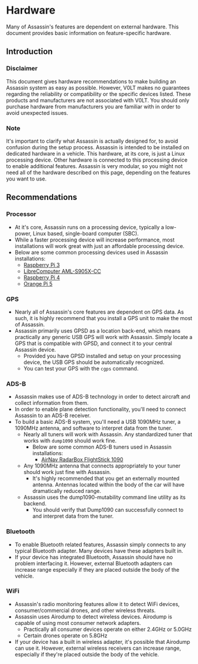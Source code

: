 # Hardware

Many of Assassin's features are dependent on external hardware. This document provides basic information on feature-specific hardware.


## Introduction

### Disclaimer

This document gives hardware recommendations to make building an Assassin system as easy as possible. However, V0LT makes no guarantees regarding the reliability or compatibility or the specific devices listed. These products and manufacturers are not associated with V0LT. You should only purchase hardware from manufacturers you are familiar with in order to avoid unexpected issues.

### Note

It's important to clarify what Assassin is actually designed for, to avoid confusion during the setup process. Assassin is intended to be installed on dedicated hardware in a vehicle. This hardware, at its core, is just a Linux processing device. Other hardware is connected to this processing device to enable additional features. Assassin is very modular, so you might not need all of the hardware described on this page, depending on the features you want to use.


## Recommendations

### Processor

- At it's core, Assassin runs on a processing device, typically a low-power, Linux based, single-board computer (SBC).
- While a faster processing device will increase performance, most installations will work great with just an affordable processing device.
- Below are some common processing devices used in Assassin installations:
    - [Raspberry Pi 3](https://www.raspberrypi.com/products/raspberry-pi-3-model-b/)
    - [LibreComputer AML-S905X-CC](https://libre.computer/products/aml-s905x-cc/)
    - [Raspberry Pi 4](https://www.raspberrypi.com/products/raspberry-pi-4-model-b/)
    - [Orange Pi 5](http://www.orangepi.org/html/hardWare/computerAndMicrocontrollers/details/Orange-Pi-5.html)

### GPS

- Nearly all of Assassin's core features are dependent on GPS data. As such, it is highly recommend that you install a GPS unit to make the most of Assassin.
- Assassin primarily uses GPSD as a location back-end, which means practically any generic USB GPS will work with Assassin. Simply locate a GPS that is compatible with GPSD, and connect it to your central Assassin device.
    - Provided you have GPSD installed and setup on your processing device, the USB GPS should be automatically recognized.
    - You can test your GPS with the `cgps` command.

### ADS-B

- Assassin makes use of ADS-B technology in order to detect aircraft and collect information from them.
- In order to enable plane detection functionality, you'll need to connect Assassin to an ADS-B receiver.
- To build a basic ADS-B system, you'll need a USB 1090MHz tuner, a 1090MHz antenna, and software to interpret data from the tuner.
    - Nearly all tuners will work with Assassin. Any standardized tuner that works with `dump1090` should work fine.
        - Below are some common ADS-B tuners used in Assassin installations:
            - [AirNav RadarBox FlightStick 1090](https://www.radarbox.com/flightstick1090)
    - Any 1090MHz antenna that connects appropriately to your tuner should work just fine with Assassin.
        - It's highly recommended that you get an externally mounted antenna. Antennas located within the body of the car will have dramatically reduced range.
    - Assassin uses the dump1090-mutability command line utility as its backend.
        - You should verify that Dump1090 can successfully connect to and interpret data from the tuner.

### Bluetooth

- To enable Bluetooth related features, Assassin simply connects to any typical Bluetooth adapter. Many devices have these adapters built in.
- If your device has integrated Bluetooth, Assassin should have no problem interfacing it. However, external Bluetooth adapters can increase range especially if they are placed outside the body of the vehicle.

### WiFi

- Assassin's radio monitoring features allow it to detect WiFi devices, consumer/commercial drones, and other wireless threats.
- Assassin uses Airodump to detect wireless devices. Airodump is capable of using most consumer network adapters.
    - Practically all consumer devices operate on either 2.4GHz or 5.0GHz
    - Certain drones operate on 5.8GHz
- If your device has a built in wireless adapter, it's possible that Airodump can use it. However, external wireless receivers can increase range, especially if they're placed outside the body of the vehicle.

